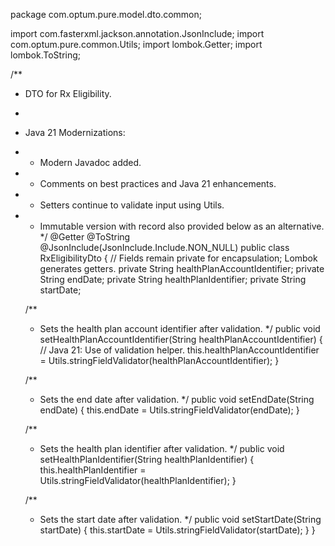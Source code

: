 package com.optum.pure.model.dto.common;

import com.fasterxml.jackson.annotation.JsonInclude;
import com.optum.pure.common.Utils;
import lombok.Getter;
import lombok.ToString;

/**
 * DTO for Rx Eligibility.
 *
 * Java 21 Modernizations:
 * - Modern Javadoc added.
 * - Comments on best practices and Java 21 enhancements.
 * - Setters continue to validate input using Utils.
 * - Immutable version with record also provided below as an alternative.
 */
@Getter
@ToString
@JsonInclude(JsonInclude.Include.NON_NULL)
public class RxEligibilityDto {
    // Fields remain private for encapsulation; Lombok generates getters.
    private String healthPlanAccountIdentifier;
    private String endDate;
    private String healthPlanIdentifier;
    private String startDate;

    /**
     * Sets the health plan account identifier after validation.
     */
    public void setHealthPlanAccountIdentifier(String healthPlanAccountIdentifier) {
        // Java 21: Use of validation helper.
        this.healthPlanAccountIdentifier = Utils.stringFieldValidator(healthPlanAccountIdentifier);
    }

    /**
     * Sets the end date after validation.
     */
    public void setEndDate(String endDate) {
        this.endDate = Utils.stringFieldValidator(endDate);
    }

    /**
     * Sets the health plan identifier after validation.
     */
    public void setHealthPlanIdentifier(String healthPlanIdentifier) {
        this.healthPlanIdentifier = Utils.stringFieldValidator(healthPlanIdentifier);
    }

    /**
     * Sets the start date after validation.
     */
    public void setStartDate(String startDate) {
        this.startDate = Utils.stringFieldValidator(startDate);
    }
}
